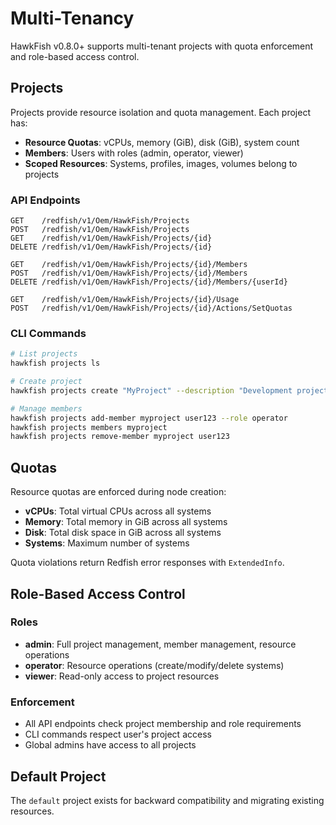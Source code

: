 # Multi-Tenancy

HawkFish v0.8.0+ supports multi-tenant projects with quota enforcement and role-based access control.

## Projects

Projects provide resource isolation and quota management. Each project has:

- **Resource Quotas**: vCPUs, memory (GiB), disk (GiB), system count
- **Members**: Users with roles (admin, operator, viewer)
- **Scoped Resources**: Systems, profiles, images, volumes belong to projects

### API Endpoints

```
GET    /redfish/v1/Oem/HawkFish/Projects
POST   /redfish/v1/Oem/HawkFish/Projects
GET    /redfish/v1/Oem/HawkFish/Projects/{id}
DELETE /redfish/v1/Oem/HawkFish/Projects/{id}

GET    /redfish/v1/Oem/HawkFish/Projects/{id}/Members
POST   /redfish/v1/Oem/HawkFish/Projects/{id}/Members
DELETE /redfish/v1/Oem/HawkFish/Projects/{id}/Members/{userId}

GET    /redfish/v1/Oem/HawkFish/Projects/{id}/Usage
POST   /redfish/v1/Oem/HawkFish/Projects/{id}/Actions/SetQuotas
```

### CLI Commands

```bash
# List projects
hawkfish projects ls

# Create project
hawkfish projects create "MyProject" --description "Development project" --vcpus 50

# Manage members
hawkfish projects add-member myproject user123 --role operator
hawkfish projects members myproject
hawkfish projects remove-member myproject user123
```

## Quotas

Resource quotas are enforced during node creation:

- **vCPUs**: Total virtual CPUs across all systems
- **Memory**: Total memory in GiB across all systems  
- **Disk**: Total disk space in GiB across all systems
- **Systems**: Maximum number of systems

Quota violations return Redfish error responses with `ExtendedInfo`.

## Role-Based Access Control

### Roles

- **admin**: Full project management, member management, resource operations
- **operator**: Resource operations (create/modify/delete systems)
- **viewer**: Read-only access to project resources

### Enforcement

- All API endpoints check project membership and role requirements
- CLI commands respect user's project access
- Global admins have access to all projects

## Default Project

The `default` project exists for backward compatibility and migrating existing resources.

